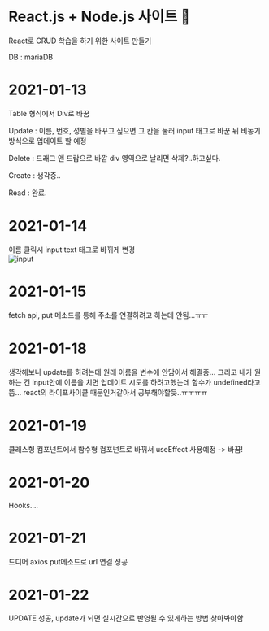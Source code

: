 # React.js + Node.js 사이트 🍓

React로 CRUD 학습을 하기 위한 사이트 만들기

DB : mariaDB

# 2021-01-13
Table 형식에서 Div로 바꿈

Update : 이름, 번호, 성별을 바꾸고 싶으면 그 칸을 눌러 input 태그로 바꾼 뒤 비동기방식으로 업데이트 할 예정

Delete : 드래그 앤 드랍으로 바깥 div 영역으로 날리면 삭제?..하고싶다.

Create : 생각중..

Read : 완료.

# 2021-01-14
이름 클릭시 input text 태그로 바뀌게 변경 <br>
![input](https://user-images.githubusercontent.com/61797683/104545426-5e647d00-566d-11eb-91e4-77bd5d1fd833.png)

# 2021-01-15
fetch api, put 메소드를 통해 주소를 연결하려고 하는데 안됨...ㅠㅠ

# 2021-01-18
생각해보니 update를 하려는데 원래 이름을 변수에 안담아서 해결중... 그리고 내가 원하는 건 input안에 이름을 치면 업데이트 시도를 하려고했는데
함수가 undefined라고 뜸...
react의 라이프사이클 때문인거같아서 공부해야할듯..ㅠㅜㅠㅠ

# 2021-01-19
클래스형 컴포넌트에서 함수형 컴포넌트로 바꿔서 useEffect 사용예정 -> 바꿈!

# 2021-01-20
Hooks....

# 2021-01-21
드디어 axios put메소드로 url 연결 성공

# 2021-01-22
UPDATE 성공, update가 되면 실시간으로 반영될 수 있게하는 방법 찾아봐야함